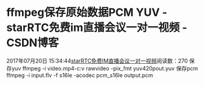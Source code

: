 # ffmpeg保存原始数据PCM YUV - starRTC免费im直播会议一对一视频 - CSDN博客
2017年07月20日 15:34:44[starRTC免费IM直播会议一对一视频](https://me.csdn.net/elesos)阅读数：270
保存yuv
ffmpeg -i video.mp4-c:v rawvideo -pix_fmt yuv420pout.yuv
保存pcm
ffmpeg -i input.flv -f s16le -acodec pcm_s16le output.pcm
